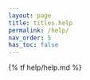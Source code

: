 ```yaml
---
layout: page
title: titles.help
permalink: /help/
nav_order: 5
has_toc: false
---
```


{% tf help/help.md %}